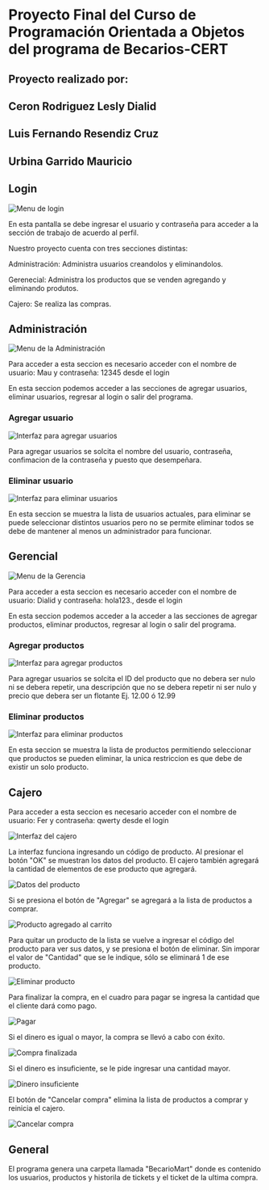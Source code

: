 # Proyecto Final del Curso de Programación Orientada a Objetos del programa de Becarios-CERT

## Proyecto realizado por:
## Ceron Rodriguez Lesly Dialid
## Luis Fernando Resendiz Cruz
## Urbina Garrido Mauricio

## Login

![Menu de login](img/login.png)

En esta pantalla se debe ingresar el usuario y contraseña para acceder a la sección de trabajo de acuerdo al perfil.

Nuestro proyecto cuenta con tres secciones distintas: 

Administración: Administra usuarios creandolos y eliminandolos.

Gerenecial: Administra los productos que se venden agregando y eliminando produtos.

Cajero: Se realiza las compras.

## Administración

![Menu de la Administración](img/administracionMenu.png)

Para acceder a esta seccion es necesario acceder con el nombre de usuario: Mau y contraseña: 12345 desde el login

En esta seccion podemos acceder a las secciones de agregar usuarios, eliminar usuarios, regresar al login o salir del programa.

### Agregar usuario

![Interfaz para agregar usuarios](img/agregarUsuario.png)

Para agregar usuarios se solcita el nombre del usuario, contraseña, confimacion de la contraseña y puesto que desempeñara.

### Eliminar usuario

![Interfaz para eliminar usuarios ](img/eliminarUsuario.png)

En esta seccion se muestra la lista de usuarios actuales, para eliminar se puede seleccionar distintos usuarios pero no se permite eliminar todos se debe de mantener al menos un administrador para funcionar.

## Gerencial

![Menu de la Gerencia](img/gerenciaMenu.png)

Para acceder a esta seccion es necesario acceder con el nombre de usuario: Dialid y contraseña: hola123., desde el login

En esta seccion podemos acceder a la acceder a las secciones de agregar productos, eliminar productos, regresar al login o salir del programa.

### Agregar productos

![Interfaz para agregar productos](img/agregarProductos.png)

Para agregar usuarios se solcita el ID del producto que no debera ser nulo ni se debera repetir, una descripción que no se debera repetir ni ser nulo y precio que debera ser un flotante Ej. 12.00 ó 12.99

### Eliminar productos

![Interfaz para eliminar productos](img/eliminarProductos.png)

En esta seccion se muestra la lista de productos permitiendo seleccionar que productos se pueden eliminar, la unica restriccion es que debe de existir un solo producto.

## Cajero

Para acceder a esta seccion es necesario acceder con el nombre de usuario: Fer y contraseña: qwerty desde el login

![Interfaz del cajero](img/Cajero1.jpg)

La interfaz funciona ingresando un código de producto. Al presionar el botón "OK" se muestran los datos del producto. El cajero también agregará la cantidad de elementos de ese producto que agregará.

![Datos del producto](img/Cajero2.jpg)

Si se presiona el botón de "Agregar" se agregará a la lista de productos a comprar.

![Producto agregado al carrito](img/Cajero3.jpg)

Para quitar un producto de la lista se vuelve a ingresar el código del producto para ver sus datos, y se presiona el botón de eliminar. Sin imporar el valor de "Cantidad" que se le indique, sólo se eliminará 1 de ese producto.

![Eliminar producto](img/Cajero5.jpg)

Para finalizar la compra, en el cuadro para pagar se ingresa la cantidad que el cliente dará como pago.

![Pagar](img/Cajero6.jpg)

Si el dinero es igual o mayor, la compra se llevó a cabo con éxito.

![Compra finalizada](img/Cajero7.jpg)

Si el dinero es insuficiente, se le pide ingresar una cantidad mayor.

![Dinero insuficiente](img/Cajero8.jpg)

El botón de "Cancelar compra" elimina la lista de productos a comprar y reinicia el cajero.

![Cancelar compra](img/Cajero9.jpg)

## General

El programa genera una carpeta llamada "BecarioMart" donde es contenido los usuarios, productos y historila de tickets y el ticket de la ultima compra.
